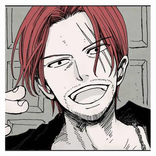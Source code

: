 ![title](https://raw.githubusercontent.com/bk201sama/imagesBD/master/gitnote/2020/02/26/_20180823110842-1582692738093.jpg)
